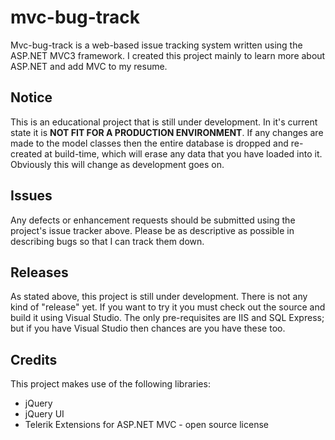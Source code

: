 # mvc-bug-track #
Mvc-bug-track is a web-based issue tracking system written using the ASP.NET MVC3 framework. I created this project mainly to learn more about ASP.NET and add MVC to my resume.

## Notice ##
This is an educational project that is still under development. In it's current state it is **NOT FIT FOR A PRODUCTION ENVIRONMENT**. If any changes are made to the model classes then the entire database is dropped and re-created at build-time, which will erase any data that you have loaded into it. Obviously this will change as development goes on.

## Issues ##
Any defects or enhancement requests should be submitted using the project's issue tracker above. Please be as descriptive as possible in describing bugs so that I can track them down.

## Releases ##
As stated above, this project is still under development. There is not any kind of "release" yet. If you want to try it you must check out the source and build it using Visual Studio. The only pre-requisites are IIS and SQL Express; but if you have Visual Studio then chances are you have these too.


## Credits ##
This project makes use of the following libraries:
  * jQuery
  * jQuery UI
  * Telerik Extensions for ASP.NET MVC - open source license